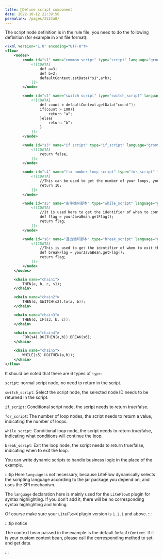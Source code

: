 ```yaml
---
title: 🍕Define script component
date: 2022-10-12 22:39:58
permalink: /pages/2523a0/
---
```


The script node definition is in the rule file, you need to do the following definition (for example in xml file format):

```xml
<?xml version="1.0" encoding="UTF-8"?>
<flow>
    <nodes>
        <node id="s1" name="common script" type="script" language="groovy">
            <![CDATA[
                def a=3;
                def b=2;
                defaultContext.setData("s1",a*b);
            ]]>
        </node>

        <node id="s2" name="switch script" type="switch_script" language="groovy">
            <![CDATA[
                def count = defaultContext.getData("count");
                if(count > 100){
                    return "a";
                }else{
                    return "b";
                }
            ]]>
        </node>

        <node id="s3" name="if script" type="if_script" language="groovy">
            <![CDATA[
                return false;
            ]]>
        </node>

        <node id="s4" name="fix number loop script" type="for_script" language="groovy">
            <![CDATA[
                //This can be used to get the number of your loops, you can call the java object to get it, and the demo directly returns the number of loops
                return 10;
            ]]>
        </node>

        <node id="s5" name="条件循环脚本" type="while_script" language="groovy">
            <![CDATA[
                //It is used here to get the identifier of when to continue the loop. You can call the java object to get it. This is just a demo.
                def flag = yourJavaBean.getFlag();
                return flag;
            ]]>
        </node>

        <node id="s6" name="退出循环脚本" type="break_script" language="groovy">
            <![CDATA[
                //This is used to get the identifier of when to exit the loop. You can call the java object to get it. This is just a demo.
                def breakFlag = yourJavaBean.getFlag();
                return flag;
            ]]>
        </node>
    </nodes>

    <chain name="chain1">
        THEN(a, b, c, s1);
    </chain>

    <chain name="chain2">
        THEN(d, SWITCH(s2).to(a, b));
    </chain>

    <chain name="chain3">
        THEN(d, IF(s3, b, c));
    </chain>

    <chain name="chain4">
        FOR(s4).DO(THEN(a,b)).BREAK(s6);
    </chain>

    <chain name="chain5">
        WHILE(s5).DO(THEN(a,b));
    </chain>
</flow>
```

It should be noted that there are 6 types of `type`:

`script`: normal script node, no need to return in the script.

`switch_script`: Select the script node, the selected node ID needs to be returned in the script.

`if_script`: Conditional script node, the script needs to return true/false.

`for_script`: The number of loop nodes, the script needs to return a value, indicating the number of loops.

`while_script`: Conditional loop node, the script needs to return true/false, indicating what conditions will continue the loop.

`break_script`: Exit the loop node, the script needs to return true/false, indicating when to exit the loop.

You can write dynamic scripts to handle business logic in the place of the example.

:::tip
Here `language` is not necessary, because LiteFlow dynamically selects the scripting language according to the jar package you depend on, and uses the SPI mechanism.

The `language` declaration here is mainly used for the `LiteFlowX` plugin for syntax highlighting. If you don't add it, there will be no corresponding syntax highlighting and hinting.

Of course make sure your `LiteFlowX` plugin version is `1.1.1` and above.
:::

:::tip notice

The context bean passed in the example is the default `DefaultContext`. If it is your custom context bean, please call the corresponding method to set and get data.

:::
